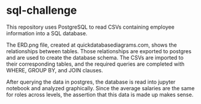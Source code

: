 # sql-challenge

This repository uses PostgreSQL to read CSVs containing employee information into a SQL database.

The ERD.png file, created at quickdatabasediagrams.com, shows the relationships between tables. Those relationships are exported to postgres and are used to create the database schema. The CSVs are imported to their corresponding tables, and the required queries are completed with WHERE, GROUP BY, and JOIN clauses.

After querying the data in postgres, the database is read into jupyter notebook and analyzed graphically. Since the average salaries are the same for roles across levels, the assertion that this data is made up makes sense.
